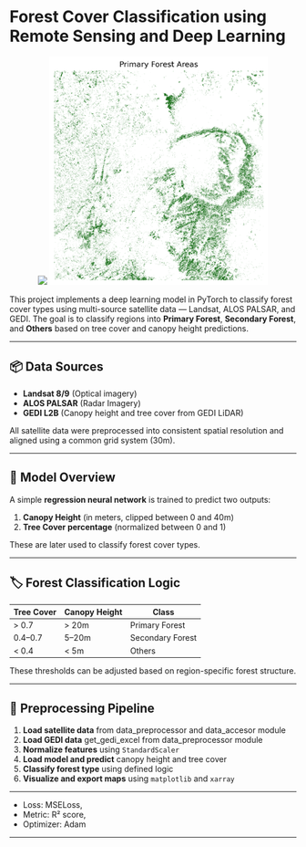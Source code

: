 # Forest Cover Classification using Remote Sensing and Deep Learning

<p align="center">
  <img src="images/Forest Classification.png" height="400px" />
  <img src="images/Primary forest area.png" height="400px" />
</p>

This project implements a deep learning model in PyTorch to classify forest cover types using multi-source satellite data — Landsat, ALOS PALSAR, and GEDI. The goal is to classify regions into **Primary Forest**, **Secondary Forest**, and **Others** based on tree cover and canopy height predictions.

---

## 📦 Data Sources

- **Landsat 8/9** (Optical imagery)
- **ALOS PALSAR** (Radar Imagery)
- **GEDI L2B** (Canopy height and tree cover from GEDI LiDAR)

All satellite data were preprocessed into consistent spatial resolution and aligned using a common grid system (30m).

---

## 🧠 Model Overview

A simple  **regression neural network** is trained to predict two outputs:

1. **Canopy Height** (in meters, clipped between 0 and 40m)
2. **Tree Cover percentage** (normalized between 0 and 1)

These are later used to classify forest cover types.

---

## 🏷️ Forest Classification Logic

| Tree Cover | Canopy Height | Class            |
|------------|----------------|------------------|
| > 0.7      | > 20m          | Primary Forest   |
| 0.4–0.7    | 5–20m          | Secondary Forest |
| < 0.4      | < 5m           | Others           |

These thresholds can be adjusted based on region-specific forest structure.

---

## 🔧 Preprocessing Pipeline

1. **Load satellite data** from data_preprocessor and data_accesor module
2. **Load GEDI data** get_gedi_excel from data_preprocessor module
3. **Normalize features** using `StandardScaler`
4. **Load model and predict** canopy height and tree cover
5. **Classify forest type** using defined logic
6. **Visualize and export maps** using `matplotlib` and `xarray`

---

- Loss: MSELoss,
- Metric: R² score,
- Optimizer: Adam

---



